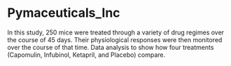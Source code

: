 # Pymaceuticals_Inc
In this study, 250 mice were treated through a variety of drug regimes over the course of 45 days. Their physiological responses were then monitored over the course of that time. Data analysis to show how four treatments (Capomulin, Infubinol, Ketapril, and Placebo) compare.
